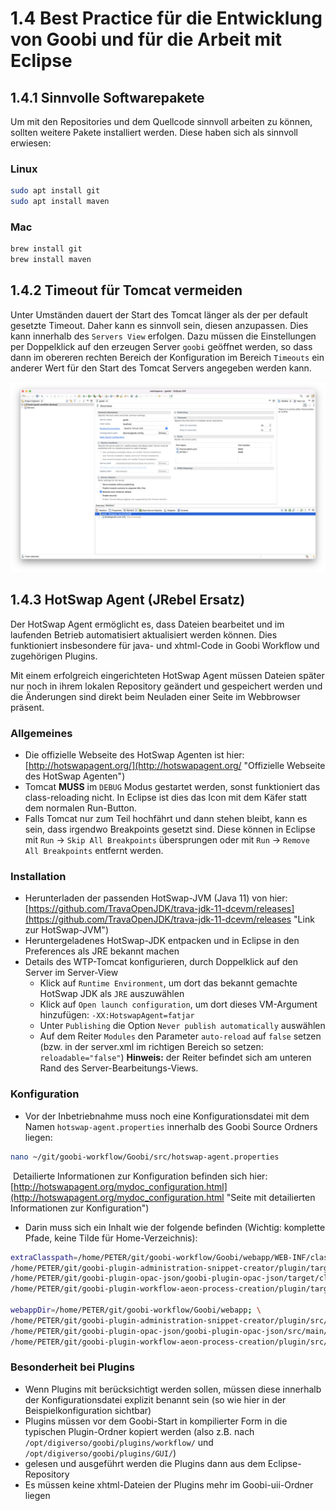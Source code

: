 # 1.4 Best Practice für die Entwicklung von Goobi und für die Arbeit mit Eclipse

## 1.4.1 Sinnvolle Softwarepakete
Um mit den Repositories und dem Quellcode sinnvoll arbeiten zu können, sollten weitere Pakete installiert werden. Diese haben sich als sinnvoll erwiesen:

### Linux

```bash
sudo apt install git
sudo apt install maven
```

### Mac

```bash
brew install git
brew install maven
```


## 1.4.2 Timeout für Tomcat vermeiden
Unter Umständen dauert der Start des Tomcat länger als der per default gesetzte Timeout. Daher kann es sinnvoll sein, diesen anzupassen. Dies kann innerhalb des `Servers View` erfolgen. Dazu müssen die Einstellungen per Doppelklick auf den erzeugen Server `goobi` geöffnet werden, so dass dann im obereren rechten Bereich der Konfiguration im Bereich `Timeouts` ein anderer Wert für den Start des Tomcat Servers angegeben werden kann.

![Installationsverzeichnis](../../.gitbook/assets/dev_install_27.png)


## 1.4.3 HotSwap Agent (JRebel Ersatz)
​Der HotSwap Agent ermöglicht es, dass Dateien bearbeitet und im laufenden Betrieb automatisiert aktualisiert werden können. Dies funktioniert insbesondere für java- und xhtml-Code in Goobi Workflow und zugehörigen Plugins.

Mit einem erfolgreich eingerichteten HotSwap Agent müssen Dateien später nur noch in ihrem lokalen Repository geändert und gespeichert werden und die Änderungen sind direkt beim Neuladen einer Seite im Webbrowser präsent.


### Allgemeines
- Die offizielle Webseite des HotSwap Agenten ist hier: [http://hotswapagent.org/](http://hotswapagent.org/ "Offizielle Webseite des HotSwap Agenten")
- Tomcat **MUSS** im `DEBUG` Modus gestartet werden, sonst funktioniert das class-reloading nicht. In Eclipse ist dies das Icon mit dem Käfer statt dem normalen Run-Button.
- Falls Tomcat nur zum Teil hochfährt und dann stehen bleibt, kann es sein, dass irgendwo Breakpoints gesetzt sind. Diese können in Eclipse mit `Run` -> `Skip All Breakpoints` übersprungen oder mit `Run` -> `Remove All Breakpoints` entfernt werden.


### Installation
- Herunterladen der passenden HotSwap-JVM (Java 11) von hier: [https://github.com/TravaOpenJDK/trava-jdk-11-dcevm/releases](https://github.com/TravaOpenJDK/trava-jdk-11-dcevm/releases "Link zur HotSwap-JVM")
- Heruntergeladenes HotSwap-JDK entpacken und in Eclipse in den Preferences als JRE bekannt machen
- Details des WTP-Tomcat konfigurieren, durch Doppelklick auf den Server im Server-View
  - Klick auf `Runtime Environment`, um dort das bekannt gemachte HotSwap JDK als `JRE` auszuwählen
  - Klick auf `Open launch configuration`, um dort dieses VM-Argument hinzufügen: `-XX:HotswapAgent=fatjar`
  - Unter `Publishing` die Option `Never publish automatically` auswählen
  - Auf dem Reiter `Modules` den Parameter `auto-reload` auf `false` setzen (bzw. in der server.xml im richtigen Bereich so setzen: `reloadable="false"`) **Hinweis:** der Reiter befindet sich am unteren Rand des Server-Bearbeitungs-Views.


### Konfiguration
- Vor der Inbetriebnahme muss noch eine Konfigurationsdatei mit dem Namen `hotswap-agent.properties` innerhalb des Goobi Source Ordners liegen:

```bash
nano ~/git/goobi-workflow/Goobi/src/hotswap-agent.properties
```
​
Detailierte Informationen zur Konfiguration befinden sich hier: [http://hotswapagent.org/mydoc_configuration.html](http://hotswapagent.org/mydoc_configuration.html "Seite mit detailierten Informationen zur Konfiguration")

- Darin muss sich ein Inhalt wie der folgende befinden (Wichtig: komplette Pfade, keine Tilde für Home-Verzeichnis):

```bash
extraClasspath=/home/PETER/git/goobi-workflow/Goobi/webapp/WEB-INF/classes/; \
/home/PETER/git/goobi-plugin-administration-snippet-creator/plugin/target/classes; \
/home/PETER/git/goobi-plugin-opac-json/goobi-plugin-opac-json/target/classes; \
/home/PETER/git/goobi-plugin-workflow-aeon-process-creation/plugin/target/classes;
  
webappDir=/home/PETER/git/goobi-workflow/Goobi/webapp; \
/home/PETER/git/goobi-plugin-administration-snippet-creator/plugin/src/main/resources/GUI/META-INF/resources; \
/home/PETER/git/goobi-plugin-opac-json/goobi-plugin-opac-json/src/main/resources/GUI/META-INF/resources; \
/home/PETER/git/goobi-plugin-workflow-aeon-process-creation/plugin/src/main/resources/GUI/META-INF/resources;
```

### Besonderheit bei Plugins
- Wenn Plugins mit berücksichtigt werden sollen, müssen diese innerhalb der Konfigurationsdatei explizit benannt sein (so wie hier in der Beispielkonfiguration sichtbar)
- Plugins müssen vor dem Goobi-Start in kompilierter Form in die typischen Plugin-Ordner kopiert werden (also z.B. nach `/opt/digiverso/goobi/plugins/workflow/` und `/opt/digiverso/goobi/plugins/GUI/`)
- gelesen und ausgeführt werden die Plugins dann aus dem Eclipse-Repository
- Es müssen keine xhtml-Dateien der Plugins mehr im Goobi-uii-Ordner liegen
